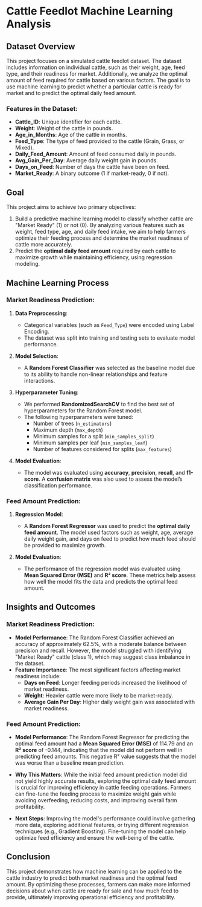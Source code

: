 # Cattle Feedlot Machine Learning Analysis

## Dataset Overview

This project focuses on a simulated cattle feedlot dataset. The dataset includes information on individual cattle, such as their weight, age, feed type, and their readiness for market. Additionally, we analyze the optimal amount of feed required for cattle based on various factors. The goal is to use machine learning to predict whether a particular cattle is ready for market and to predict the optimal daily feed amount.

### Features in the Dataset:
- **Cattle_ID**: Unique identifier for each cattle.
- **Weight**: Weight of the cattle in pounds.
- **Age_in_Months**: Age of the cattle in months.
- **Feed_Type**: The type of feed provided to the cattle (Grain, Grass, or Mixed).
- **Daily_Feed_Amount**: Amount of feed consumed daily in pounds.
- **Avg_Gain_Per_Day**: Average daily weight gain in pounds.
- **Days_on_Feed**: Number of days the cattle have been on feed.
- **Market_Ready**: A binary outcome (1 if market-ready, 0 if not).

## Goal

This project aims to achieve two primary objectives:
1. Build a predictive machine learning model to classify whether cattle are "Market Ready" (1) or not (0). By analyzing various features such as weight, feed type, age, and daily feed intake, we aim to help farmers optimize their feeding process and determine the market readiness of cattle more accurately.
2. Predict the **optimal daily feed amount** required by each cattle to maximize growth while maintaining efficiency, using regression modeling.

## Machine Learning Process

### Market Readiness Prediction:
1. **Data Preprocessing**:
   - Categorical variables (such as `Feed_Type`) were encoded using Label Encoding.
   - The dataset was split into training and testing sets to evaluate model performance.

2. **Model Selection**:
   - A **Random Forest Classifier** was selected as the baseline model due to its ability to handle non-linear relationships and feature interactions.

3. **Hyperparameter Tuning**:
   - We performed **RandomizedSearchCV** to find the best set of hyperparameters for the Random Forest model.
   - The following hyperparameters were tuned:
     - Number of trees (`n_estimators`)
     - Maximum depth (`max_depth`)
     - Minimum samples for a split (`min_samples_split`)
     - Minimum samples per leaf (`min_samples_leaf`)
     - Number of features considered for splits (`max_features`)

4. **Model Evaluation**:
   - The model was evaluated using **accuracy**, **precision**, **recall**, and **f1-score**. A **confusion matrix** was also used to assess the model’s classification performance.

### Feed Amount Prediction:
1. **Regression Model**:
   - A **Random Forest Regressor** was used to predict the **optimal daily feed amount**. The model used factors such as weight, age, average daily weight gain, and days on feed to predict how much feed should be provided to maximize growth.

2. **Model Evaluation**:
   - The performance of the regression model was evaluated using **Mean Squared Error (MSE)** and **R² score**. These metrics help assess how well the model fits the data and predicts the optimal feed amount.

## Insights and Outcomes

### Market Readiness Prediction:
- **Model Performance**: The Random Forest Classifier achieved an accuracy of approximately 62.5%, with a moderate balance between precision and recall. However, the model struggled with identifying "Market Ready" cattle (class 1), which may suggest class imbalance in the dataset.
- **Feature Importance**: The most significant factors affecting market readiness include:
  - **Days on Feed**: Longer feeding periods increased the likelihood of market readiness.
  - **Weight**: Heavier cattle were more likely to be market-ready.
  - **Average Gain Per Day**: Higher daily weight gain was associated with market readiness.

### Feed Amount Prediction:
- **Model Performance**: The Random Forest Regressor for predicting the optimal feed amount had a **Mean Squared Error (MSE)** of 114.79 and an **R² score** of -0.144, indicating that the model did not perform well in predicting feed amounts. This negative R² value suggests that the model was worse than a baseline mean prediction.
  
- **Why This Matters**: While the initial feed amount prediction model did not yield highly accurate results, exploring the optimal daily feed amount is crucial for improving efficiency in cattle feeding operations. Farmers can fine-tune the feeding process to maximize weight gain while avoiding overfeeding, reducing costs, and improving overall farm profitability.

- **Next Steps**: Improving the model's performance could involve gathering more data, exploring additional features, or trying different regression techniques (e.g., Gradient Boosting). Fine-tuning the model can help optimize feed efficiency and ensure the well-being of the cattle.

## Conclusion

This project demonstrates how machine learning can be applied to the cattle industry to predict both market readiness and the optimal feed amount. By optimizing these processes, farmers can make more informed decisions about when cattle are ready for sale and how much feed to provide, ultimately improving operational efficiency and profitability.
